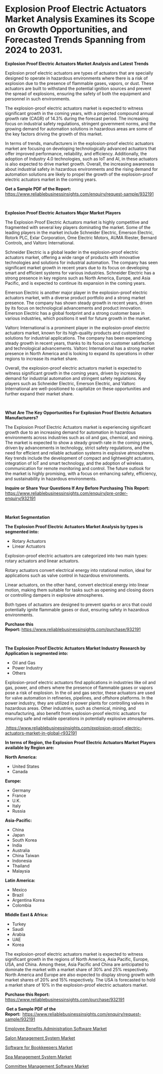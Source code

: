 <p><h1>Explosion Proof Electric Actuators Market Analysis Examines its Scope on Growth Opportunities, and Forecasted Trends Spanning from 2024 to 2031.</h1></p><p><strong>Explosion Proof Electric Actuators Market Analysis and Latest Trends</strong></p>
<p><p>Explosion proof electric actuators are types of actuators that are specially designed to operate in hazardous environments where there is a risk of explosion due to the presence of flammable gases, vapors, or dust. These actuators are built to withstand the potential ignition sources and prevent the spread of explosions, ensuring the safety of both the equipment and personnel in such environments.</p><p>The explosion-proof electric actuators market is expected to witness significant growth in the coming years, with a projected compound annual growth rate (CAGR) of 14.3% during the forecast period. The increasing focus on industrial safety regulations, stringent government norms, and the growing demand for automation solutions in hazardous areas are some of the key factors driving the growth of this market.</p><p>In terms of trends, manufacturers in the explosion-proof electric actuators market are focusing on developing technologically advanced actuators that offer improved performance, reliability, and efficiency. Additionally, the adoption of Industry 4.0 technologies, such as IoT and AI, in these actuators is also expected to drive market growth. Overall, the increasing awareness about industrial safety in hazardous environments and the rising demand for automation solutions are likely to propel the growth of the explosion-proof electric actuators market in the coming years.</p></p>
<p><strong>Get a Sample PDF of the Report:&nbsp;</strong> <a href="https://www.reliablebusinessinsights.com/enquiry/request-sample/932191">https://www.reliablebusinessinsights.com/enquiry/request-sample/932191</a></p>
<p>&nbsp;</p>
<p><strong>Explosion Proof Electric Actuators Major Market Players</strong></p>
<p><p>The Explosion Proof Electric Actuators market is highly competitive and fragmented with several key players dominating the market. Some of the leading players in the market include Schneider Electric, Emerson Electric, Rotork PLC, Exlar Corporation, Ome Electric Motors, AUMA Riester, Bernard Controls, and Valtorc International.</p><p>Schneider Electric is a global leader in the explosion-proof electric actuators market, offering a wide range of products with innovative technologies and solutions for industrial automation. The company has seen significant market growth in recent years due to its focus on developing smart and efficient systems for various industries. Schneider Electric has a strong presence in key regions such as North America, Europe, and Asia Pacific, and is expected to continue its expansion in the coming years.</p><p>Emerson Electric is another major player in the explosion-proof electric actuators market, with a diverse product portfolio and a strong market presence. The company has shown steady growth in recent years, driven by its focus on technological advancements and product innovation. Emerson Electric has a global footprint and a strong customer base in various industries, which positions it well for future growth in the market.</p><p>Valtorc International is a prominent player in the explosion-proof electric actuators market, known for its high-quality products and customized solutions for industrial applications. The company has been experiencing steady growth in recent years, thanks to its focus on customer satisfaction and technological advancements. Valtorc International has a strong market presence in North America and is looking to expand its operations in other regions to increase its market share.</p><p>Overall, the explosion-proof electric actuators market is expected to witness significant growth in the coming years, driven by increasing demand for industrial automation and stringent safety regulations. Key players such as Schneider Electric, Emerson Electric, and Valtorc International are well-positioned to capitalize on these opportunities and further expand their market share.</p></p>
<p>&nbsp;</p>
<p><strong>What Are The Key Opportunities For Explosion Proof Electric Actuators Manufacturers?</strong></p>
<p><p>The Explosion Proof Electric Actuators market is experiencing significant growth due to an increasing demand for automation in hazardous environments across industries such as oil and gas, chemical, and mining. The market is expected to show a steady growth rate in the coming years, driven by advancements in technology, strict safety regulations, and the need for efficient and reliable actuation systems in explosive atmospheres. Key trends include the development of compact and lightweight actuators, integration of IoT and smart technology, and the adoption of wireless communication for remote monitoring and control. The future outlook for the market is highly promising, with a focus on enhancing safety, efficiency, and sustainability in hazardous environments.</p></p>
<p><strong>Inquire or Share Your Questions If Any Before Purchasing This Report:</strong> <a href="https://www.reliablebusinessinsights.com/enquiry/pre-order-enquiry/932191">https://www.reliablebusinessinsights.com/enquiry/pre-order-enquiry/932191</a></p>
<p>&nbsp;</p>
<p><strong>Market Segmentation</strong></p>
<p><strong>The Explosion Proof Electric Actuators Market Analysis by types is segmented into:</strong></p>
<p><ul><li>Rotary Actuators</li><li>Linear Actuators</li></ul></p>
<p><p>Explosion-proof electric actuators are categorized into two main types: rotary actuators and linear actuators. </p><p>Rotary actuators convert electrical energy into rotational motion, ideal for applications such as valve control in hazardous environments. </p><p>Linear actuators, on the other hand, convert electrical energy into linear motion, making them suitable for tasks such as opening and closing doors or controlling dampers in explosive atmospheres. </p><p>Both types of actuators are designed to prevent sparks or arcs that could potentially ignite flammable gases or dust, ensuring safety in hazardous environments.</p></p>
<p><strong>Purchase this Report:&nbsp;</strong><a href="https://www.reliablebusinessinsights.com/purchase/932191">https://www.reliablebusinessinsights.com/purchase/932191</a></p>
<p>&nbsp;</p>
<p><strong>The Explosion Proof Electric Actuators Market Industry Research by Application is segmented into:</strong></p>
<p><ul><li>Oil and Gas</li><li>Power Industry</li><li>Others</li></ul></p>
<p><p>Explosion-proof electric actuators find applications in industries like oil and gas, power, and others where the presence of flammable gases or vapors pose a risk of explosion. In the oil and gas sector, these actuators are used for valve automation in refineries, pipelines, and offshore platforms. In the power industry, they are utilized in power plants for controlling valves in hazardous areas. Other industries, such as chemical, mining, and manufacturing, also benefit from explosion-proof electric actuators for ensuring safe and reliable operations in potentially explosive atmospheres.</p></p>
<p><a href="https://www.reliablebusinessinsights.com/explosion-proof-electric-actuators-market-in-global-r932191">&nbsp;https://www.reliablebusinessinsights.com/explosion-proof-electric-actuators-market-in-global-r932191</a></p>
<p><strong>In terms of Region, the Explosion Proof Electric Actuators Market Players available by Region are:</strong></p>
<p>
    <p> <strong> North America: </strong>
        <ul>
            <li>United States</li>
            <li>Canada</li>
        </ul>
        </p> 
    <p> <strong> Europe: </strong>
        <ul>
            <li>Germany</li>
            <li>France</li>
            <li>U.K.</li>
            <li>Italy</li>
            <li>Russia</li>
        </ul>
        </p> 
    <p> <strong> Asia-Pacific: </strong>
        <ul>
            <li>China</li>
            <li>Japan</li>
            <li>South Korea</li>
            <li>India</li>
            <li>Australia</li>
            <li>China Taiwan</li>
            <li>Indonesia</li>
            <li>Thailand</li>
            <li>Malaysia</li>
        </ul>
        </p> 
    <p> <strong> Latin America: </strong>
        <ul>
            <li>Mexico</li>
            <li>Brazil</li>
            <li>Argentina Korea</li>
            <li>Colombia</li>
        </ul>
        </p> 
    <p> <strong> Middle East & Africa: </strong>
        <ul>
            <li>Turkey</li>
            <li>Saudi</li>
            <li>Arabia</li>
            <li>UAE</li>
            <li>Korea</li>
        </ul>
    </p>
    </p>
<p><p>The explosion-proof electric actuators market is expected to witness significant growth in the regions of North America, Asia Pacific, Europe, USA, and China. Among these, Asia Pacific and China are anticipated to dominate the market with a market share of 30% and 25% respectively. North America and Europe are also expected to display strong growth with market shares of 20% and 15% respectively. The USA is forecasted to hold a market share of 10% in the explosion-proof electric actuators market.</p></p>
<p><strong>Purchase this Report: </strong><a href="https://www.reliablebusinessinsights.com/purchase/932191">https://www.reliablebusinessinsights.com/purchase/932191</a></p>
<p>&nbsp;<strong>Get a Sample PDF of the Report:&nbsp;&nbsp;</strong><a href="https://www.reliablebusinessinsights.com/enquiry/request-sample/932191">https://www.reliablebusinessinsights.com/enquiry/request-sample/932191</a></p>
<p><strong></strong></p>
<p><p><a href="https://medium.com/@max.hudson54565/employee-benefits-administration-software-market-market-segmentation-geographical-regions-and-4d74b8863f30">Employee Benefits Administration Software Market</a></p><p><a href="https://medium.com/@max.hudson54565/insights-into-the-salon-management-system-industry-market-financial-status-market-size-and-245725553903">Salon Management System Market</a></p><p><a href="https://medium.com/@alan.buckland656/software-for-bookkeepers-market-2024-2031-industry-insights-and-investment-opportunities-daea3f4db73d">Software for Bookkeepers Market</a></p><p><a href="https://medium.com/@max.hudson54565/spa-management-system-industry-forecast-market-shifts-and-strategic-imperatives-2024-2031-e5cedd4e2aa5">Spa Management System Market</a></p><p><a href="https://medium.com/@alan.buckland656/committee-management-software-market-growth-outlook-from-2024-to-2031-and-it-is-projecting-at-13-6-9f9e08bb9dee">Committee Management Software Market</a></p></p>